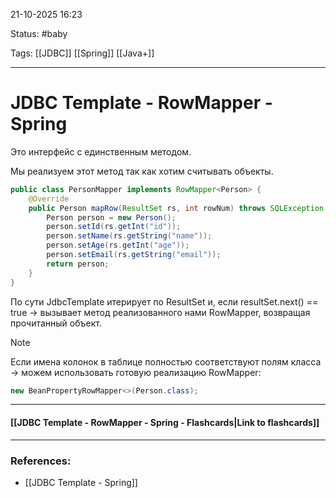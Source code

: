 
21-10-2025 16:23

Status: #baby

Tags: [[JDBC]] [[Spring]] [[Java+]]

---
# JDBC Template - RowMapper - Spring

Это интерфейс с единственным методом. 

Мы реализуем этот метод так как хотим считывать объекты.

```java
public class PersonMapper implements RowMapper<Person> {  
    @Override  
    public Person mapRow(ResultSet rs, int rowNum) throws SQLException {  
        Person person = new Person();  
        person.setId(rs.getInt("id"));  
        person.setName(rs.getString("name"));  
        person.setAge(rs.getInt("age"));  
        person.setEmail(rs.getString("email"));  
        return person;  
    }  
}
```

По сути JdbcTemplate итерирует по ResultSet и, если resultSet.next() == true -> вызывает метод реализованного нами RowMapper, возвращая прочитанный объект.

> [!note] 
> Если имена колонок в таблице полностью соответствуют полям класса -> можем использовать готовую реализацию RowMapper:
> ```java
> new BeanPropertyRowMapper<>(Person.class);
> ```


----
#### [[JDBC Template - RowMapper - Spring - Flashcards|Link to flashcards]]



---
### References:

- [[JDBC Template - Spring]]